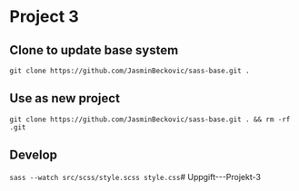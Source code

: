 # Project 3


## Clone to update base system
`git clone https://github.com/JasminBeckovic/sass-base.git .`
## Use as new project
`git clone https://github.com/JasminBeckovic/sass-base.git . && rm -rf .git`


## Develop
`sass --watch src/scss/style.scss style.css`# Uppgift---Projekt-3
